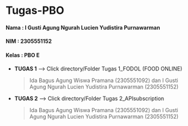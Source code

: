# **Tugas-PBO**

#### Nama : I Gusti Agung Ngurah Lucien Yudistira Purnawarman
#### NIM : 2305551152
#### Kelas : PBO E

- **TUGAS 1**  --> Click directory/Folder Tugas 1_FODOL (FOOD ONLINE)
    > Ida Bagus Agung Wiswa Pramana (2305551092) dan I Gusti Agung Ngurah Lucien Yudistira Purnawarman (2305551152)

- **TUGAS 2**  --> Click directory/Folder Tugas 2_APIsubscription
    > Ida Bagus Agung Wiswa Pramana (2305551092) dan I Gusti Agung Ngurah Lucien Yudistira Purnawarman (2305551152)
